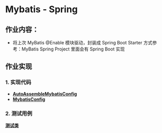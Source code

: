 # Mybatis - Spring

## 作业内容：

- 将上次 MyBatis @Enable 模块驱动，封装成 Spring Boot Starter 方式参考：MyBatis Spring Project 里面会有 Spring Boot 实现

## 作业实现

### 1. 实现代码

- [**AutoAssembleMybatisConfig**](https://github.com/huairho/learn-and-grow/blob/eleventh_refactor/mybatis-boot-start/src/main/java/com/arno/mybatis/boot/start/auto/AutoAssembleMybatisConfig.java)
- [**MybatisConfig**](https://github.com/huairho/learn-and-grow/blob/eleventh_refactor/mybatis-boot-start/src/main/java/com/arno/mybatis/boot/start/auto/MybatisConfig.java)

### 2. 测试用例

[**测试类**](https://github.com/huairho/learn-and-grow/blob/eleventh_refactor/mybatis-boot-start/src/main/java/com/arno/mybatis/boot/start/MybatisApplication.java)

